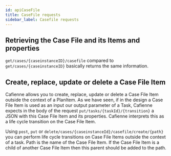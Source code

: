```yaml
---
id: apiCaseFile
title: CaseFile requests
sidebar_label: Casefile requests
---
```


## Retrieving the Case File and its Items and properties

`get/cases/{caseinstanceID}/casefile` compared to` get/cases/{caseinstanceID}` basically returns the same information. 

## Create, replace, update or delete a Case File Item

Cafienne allows you to create, replace, update or delete a Case File Item outside the context of a PlanItem. As we have seen, if in the design a Case File Item is used as an input our output parameter of a Task, Cafienne expects in the body of the request `put/tasks/{taskId}/{transition}` a JSON with this Case File Item and its properties. Cafienne interprets this as a life cycle transition on the Case File Item.

Using `post`, `put` or `delete/cases/{caseinstanceId}/casefile/create/{path}` you can perform life cycle transitions on Case File Items outside the context of a task. Path is the name of the Case File Item. If the Case File Item is a child of another Case File Item then this parent should be added to the path.
